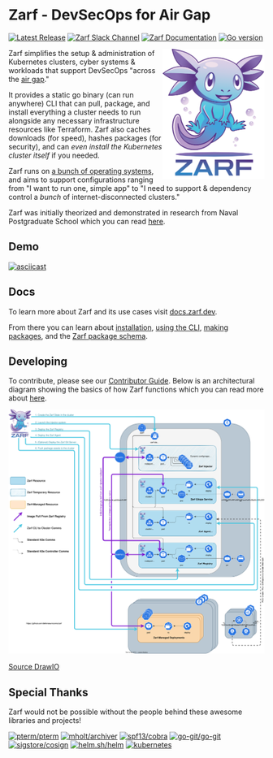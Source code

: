 # Zarf - DevSecOps for Air Gap

[![Latest Release](https://img.shields.io/github/v/release/defenseunicorns/zarf)](https://github.com/defenseunicorns/zarf/releases)
[![Zarf Slack Channel](https://img.shields.io/badge/k8s%20slack-zarf-6d87c3)](https://kubernetes.slack.com/archives/C03B6BJAUJ3)
[![Zarf Documentation](https://img.shields.io/badge/web-zarf.dev-775ba1)](https://zarf.dev/)
[![Go version](/github/go-mod/go-version/:user/:repo?filename=go.mod)](https://go.dev/)

<img align="right" alt="zarf logo" src=".images/zarf-logo.png"  height="256" />

Zarf simplifies the setup & administration of Kubernetes clusters, cyber systems & workloads that support DevSecOps "across the [air gap](https://en.wikipedia.org/wiki/Air_gap_(networking))."

It provides a static go binary (can run anywhere) CLI that can pull, package, and install everything a cluster needs to run alongside any necessary infrastructure resources like Terraform. Zarf also caches downloads (for speed), hashes packages (for security), and can _even install the Kubernetes cluster itself_ if you needed.

Zarf runs on [a bunch of operating systems](./docs/supported-oses.md), and aims to support configurations ranging from "I want to run one, simple app" to "I need to support & dependency control a _bunch_ of internet-disconnected clusters."

Zarf was initially theorized and demonstrated in research from Naval Postgraduate School which you can read [here](https://calhoun.nps.edu/handle/10945/68688).

## Demo

[![asciicast](https://asciinema.org/a/475530.svg)](https://asciinema.org/a/475530)

## Docs

To learn more about Zarf and its use cases visit [docs.zarf.dev](https://docs.zarf.dev/docs/zarf-overview).

From there you can learn about [installation](https://docs.zarf.dev/docs/operator-manual/set-up-and-install), [using the CLI](https://docs.zarf.dev/docs/user-guide/the-zarf-cli/), [making packages](https://docs.zarf.dev/docs/user-guide/zarf-packages/), and the [Zarf package schema](https://docs.zarf.dev/docs/user-guide/zarf-schema).

<!-- TODO Copy editing -->

## Developing

To contribute, please see our [Contributor Guide](https://docs.zarf.dev/docs/developer-guide/contributor-guide).  Below is an architectural diagram showing the basics of how Zarf functions which you can read more about [here](https://docs.zarf.dev/docs/developer-guide/nerd-notes).

![Architecture Diagram](./docs/architecture.drawio.svg)

[Source DrawIO](docs/architecture.drawio.svg)

<!-- TODO Copy editing -->

## Special Thanks

Zarf would not be possible without the people behind these awesome libraries and projects!

[![pterm/pterm](https://img.shields.io/badge/pterm%2Fpterm-007d9c?logo=go&logoColor=white)](https://github.com/pterm/pterm)
[![mholt/archiver](https://img.shields.io/badge/mholt%2Farchiver-007d9c?logo=go&logoColor=white)](https://github.com/mholt/archiver)
[![spf13/cobra](https://img.shields.io/badge/spf13%2Fcobra-007d9c?logo=go&logoColor=white)](https://github.com/spf13/cobra)
[![go-git/go-git](https://img.shields.io/badge/go--git%2Fgo--git-007d9c?logo=go&logoColor=white)](https://github.com/go-git/go-git)
[![sigstore/cosign](https://img.shields.io/badge/sigstore%2Fcosign-2a1e71?logo=linuxfoundation&logoColor=white)](https://github.com/sigstore/cosign)
[![helm.sh/helm](https://img.shields.io/badge/helm.sh%helm-0f1689?logo=helm&logoColor=white)](https://github.com/helm/helm)
[![kubernetes](https://img.shields.io/badge/kubernetes-316ce6?logo=kubernetes&logoColor=white)](https://github.com/kubernetes)

<!-- TODO Formatting/Finalizing -->
